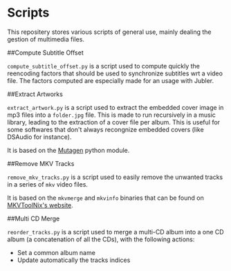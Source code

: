 # Scripts

This repositery stores various scripts of general use, mainly dealing the gestion of multimedia files.

##Compute Subtitle Offset

`compute_subtitle_offset.py` is a script used to compute quickly the reencoding factors that should be used to synchronize subtitles wrt a video file. The factors computed are especially made for an usage with Jubler.


##Extract Artworks

`extract_artwork.py` is a script used to extract the embedded cover image in mp3 files into a `folder.jpg` file. This is made to run recursively in a music library, leading to the extraction of a cover file per album. This is useful for some softwares that don't always recongnize embedded covers (like DSAudio for instance). 

It is based on the [Mutagen](https://github.com/quodlibet/mutagen) python module.

##Remove MKV Tracks

`remove_mkv_tracks.py` is a script used to easily remove the unwanted tracks in a series of `mkv` video files. 

It is based on the `mkvmerge` and `mkvinfo` binaries that can be found on [MKVToolNix's website](https://mkvtoolnix.download).

##Multi CD Merge

`reorder_tracks.py` is a script used to merge a multi-CD album into a one CD album (a concatenation of all the CDs), with the following actions:

* Set a common album name
* Update automatically the tracks indices 


